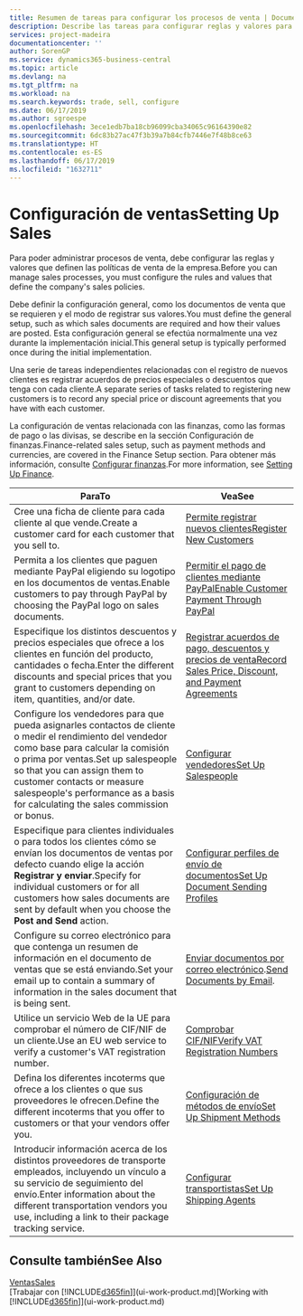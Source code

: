 ```yaml
---
title: Resumen de tareas para configurar los procesos de venta | Documentos de Microsoft
description: Describe las tareas para configurar reglas y valores para definir las directivas y los procesos de ventas.
services: project-madeira
documentationcenter: ''
author: SorenGP
ms.service: dynamics365-business-central
ms.topic: article
ms.devlang: na
ms.tgt_pltfrm: na
ms.workload: na
ms.search.keywords: trade, sell, configure
ms.date: 06/17/2019
ms.author: sgroespe
ms.openlocfilehash: 3ece1edb7ba18cb96099cba34065c96164390e82
ms.sourcegitcommit: 6dc83b27ac47f3b39a7b84cfb7446e7f48b8ce63
ms.translationtype: HT
ms.contentlocale: es-ES
ms.lasthandoff: 06/17/2019
ms.locfileid: "1632711"
---
```

# <a name="setting-up-sales"></a><span data-ttu-id="fe513-103">Configuración de ventas</span><span class="sxs-lookup"><span data-stu-id="fe513-103">Setting Up Sales</span></span>
<span data-ttu-id="fe513-104">Para poder administrar procesos de venta, debe configurar las reglas y valores que definen las políticas de venta de la empresa.</span><span class="sxs-lookup"><span data-stu-id="fe513-104">Before you can manage sales processes, you must configure the rules and values that define the company's sales policies.</span></span>

<span data-ttu-id="fe513-105">Debe definir la configuración general, como los documentos de venta que se requieren y el modo de registrar sus valores.</span><span class="sxs-lookup"><span data-stu-id="fe513-105">You must define the general setup, such as which sales documents are required and how their values are posted.</span></span> <span data-ttu-id="fe513-106">Esta configuración general se efectúa normalmente una vez durante la implementación inicial.</span><span class="sxs-lookup"><span data-stu-id="fe513-106">This general setup is typically performed once during the initial implementation.</span></span>

<span data-ttu-id="fe513-107">Una serie de tareas independientes relacionadas con el registro de nuevos clientes es registrar acuerdos de precios especiales o descuentos que tenga con cada cliente.</span><span class="sxs-lookup"><span data-stu-id="fe513-107">A separate series of tasks related to registering new customers is to record any special price or discount agreements that you have with each customer.</span></span>

<span data-ttu-id="fe513-108">La configuración de ventas relacionada con las finanzas, como las formas de pago o las divisas, se describe en la sección Configuración de finanzas.</span><span class="sxs-lookup"><span data-stu-id="fe513-108">Finance-related sales setup, such as payment methods and currencies, are covered in the Finance Setup section.</span></span> <span data-ttu-id="fe513-109">Para obtener más información, consulte [Configurar finanzas](finance-setup-finance.md).</span><span class="sxs-lookup"><span data-stu-id="fe513-109">For more information, see [Setting Up Finance](finance-setup-finance.md).</span></span>

| <span data-ttu-id="fe513-110">Para</span><span class="sxs-lookup"><span data-stu-id="fe513-110">To</span></span> | <span data-ttu-id="fe513-111">Vea</span><span class="sxs-lookup"><span data-stu-id="fe513-111">See</span></span> |
| --- | --- |
| <span data-ttu-id="fe513-112">Cree una ficha de cliente para cada cliente al que vende.</span><span class="sxs-lookup"><span data-stu-id="fe513-112">Create a customer card for each customer that you sell to.</span></span> |[<span data-ttu-id="fe513-113">Permite registrar nuevos clientes</span><span class="sxs-lookup"><span data-stu-id="fe513-113">Register New Customers</span></span>](sales-how-register-new-customers.md) |
| <span data-ttu-id="fe513-114">Permita a los clientes que paguen mediante PayPal eligiendo su logotipo en los documentos de ventas.</span><span class="sxs-lookup"><span data-stu-id="fe513-114">Enable customers to pay through PayPal by choosing the PayPal logo on sales documents.</span></span> |[<span data-ttu-id="fe513-115">Permitir el pago de clientes mediante PayPal</span><span class="sxs-lookup"><span data-stu-id="fe513-115">Enable Customer Payment Through PayPal</span></span>](sales-how-enable-payment-service-extensions.md) |
| <span data-ttu-id="fe513-116">Especifique los distintos descuentos y precios especiales que ofrece a los clientes en función del producto, cantidades o fecha.</span><span class="sxs-lookup"><span data-stu-id="fe513-116">Enter the different discounts and special prices that you grant to customers depending on item, quantities, and/or date.</span></span> |[<span data-ttu-id="fe513-117">Registrar acuerdos de pago, descuentos y precios de venta</span><span class="sxs-lookup"><span data-stu-id="fe513-117">Record Sales Price, Discount, and Payment Agreements</span></span>](sales-how-record-sales-price-discount-payment-agreements.md) |
| <span data-ttu-id="fe513-118">Configure los vendedores para que pueda asignarles contactos de cliente o medir el rendimiento del vendedor como base para calcular la comisión o prima por ventas.</span><span class="sxs-lookup"><span data-stu-id="fe513-118">Set up salespeople so that you can assign them to customer contacts or measure salespeople's performance as a basis for calculating the sales commission or bonus.</span></span> |[<span data-ttu-id="fe513-119">Configurar vendedores</span><span class="sxs-lookup"><span data-stu-id="fe513-119">Set Up Salespeople</span></span>](sales-how-setup-salespeople.md) |
| <span data-ttu-id="fe513-120">Especifique para clientes individuales o para todos los clientes cómo se envían los documentos de ventas por defecto cuando elige la acción **Registrar y enviar**.</span><span class="sxs-lookup"><span data-stu-id="fe513-120">Specify for individual customers or for all customers how sales documents are sent by default when you choose the **Post and Send** action.</span></span> |[<span data-ttu-id="fe513-121">Configurar perfiles de envío de documentos</span><span class="sxs-lookup"><span data-stu-id="fe513-121">Set Up Document Sending Profiles</span></span>](sales-how-setup-document-send-profiles.md) |
| <span data-ttu-id="fe513-122">Configure su correo electrónico para que contenga un resumen de información en el documento de ventas que se está enviando.</span><span class="sxs-lookup"><span data-stu-id="fe513-122">Set your email up to contain a summary of information in the sales document that is being sent.</span></span> |<span data-ttu-id="fe513-123">[Enviar documentos por correo electrónico](ui-how-send-documents-email.md).</span><span class="sxs-lookup"><span data-stu-id="fe513-123">[Send Documents by Email](ui-how-send-documents-email.md).</span></span> |
|<span data-ttu-id="fe513-124">Utilice un servicio Web de la UE para comprobar el número de CIF/NIF de un cliente.</span><span class="sxs-lookup"><span data-stu-id="fe513-124">Use an EU web service to verify a customer's VAT registration number.</span></span>|[<span data-ttu-id="fe513-125">Comprobar CIF/NIF</span><span class="sxs-lookup"><span data-stu-id="fe513-125">Verify VAT Registration Numbers</span></span>](finance-setup-vat.md)|
|<span data-ttu-id="fe513-126">Defina los diferentes incoterms que ofrece a los clientes o que sus proveedores le ofrecen.</span><span class="sxs-lookup"><span data-stu-id="fe513-126">Define the different incoterms that you offer to customers or that your vendors offer you.</span></span>|[<span data-ttu-id="fe513-127">Configuración de métodos de envío</span><span class="sxs-lookup"><span data-stu-id="fe513-127">Set Up Shipment Methods</span></span>](sales-how-set-up-shipment-methods.md)|
|<span data-ttu-id="fe513-128">Introducir información acerca de los distintos proveedores de transporte empleados, incluyendo un vínculo a su servicio de seguimiento del envío.</span><span class="sxs-lookup"><span data-stu-id="fe513-128">Enter information about the different transportation vendors you use, including a link to their package tracking service.</span></span>|[<span data-ttu-id="fe513-129">Configurar transportistas</span><span class="sxs-lookup"><span data-stu-id="fe513-129">Set Up Shipping Agents</span></span>](sales-how-to-set-up-shipping-agents.md)|

## <a name="see-also"></a><span data-ttu-id="fe513-130">Consulte también</span><span class="sxs-lookup"><span data-stu-id="fe513-130">See Also</span></span>
[<span data-ttu-id="fe513-131">Ventas</span><span class="sxs-lookup"><span data-stu-id="fe513-131">Sales</span></span>](sales-manage-sales.md)  
<span data-ttu-id="fe513-132">[Trabajar con [!INCLUDE[d365fin](includes/d365fin_md.md)]](ui-work-product.md)</span><span class="sxs-lookup"><span data-stu-id="fe513-132">[Working with [!INCLUDE[d365fin](includes/d365fin_md.md)]](ui-work-product.md)</span></span>
